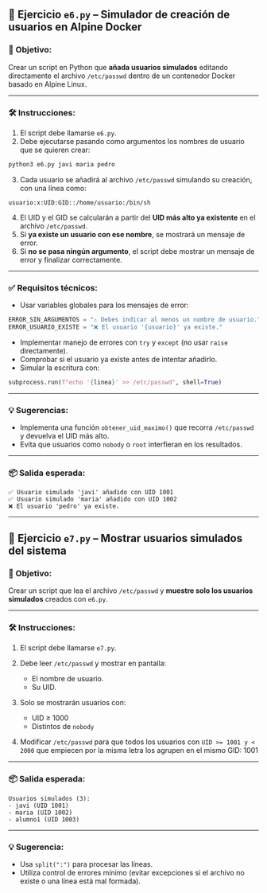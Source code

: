 ## 📘 Ejercicio `e6.py` – Simulador de creación de usuarios en Alpine Docker

### 🎯 Objetivo:

Crear un script en Python que **añada usuarios simulados** editando directamente el archivo `/etc/passwd` dentro de un contenedor Docker basado en Alpine Linux.

---

### 🛠 Instrucciones:

1. El script debe llamarse `e6.py`.
2. Debe ejecutarse pasando como argumentos los nombres de usuario que se quieren crear:

```bash
python3 e6.py javi maria pedro
```

3. Cada usuario se añadirá al archivo `/etc/passwd` simulando su creación, con una línea como:

```
usuario:x:UID:GID::/home/usuario:/bin/sh
```

4. El UID y el GID se calcularán a partir del **UID más alto ya existente** en el archivo `/etc/passwd`.
5. Si **ya existe un usuario con ese nombre**, se mostrará un mensaje de error.
6. Si **no se pasa ningún argumento**, el script debe mostrar un mensaje de error y finalizar correctamente.

---

### ✅ Requisitos técnicos:

* Usar variables globales para los mensajes de error:

```py
ERROR_SIN_ARGUMENTOS = "⚠️ Debes indicar al menos un nombre de usuario."
ERROR_USUARIO_EXISTE = "❌ El usuario '{usuario}' ya existe."
```

* Implementar manejo de errores con `try` y `except` (no usar `raise` directamente).
* Comprobar si el usuario ya existe antes de intentar añadirlo.
* Simular la escritura con:

```py
subprocess.run(f"echo '{linea}' >> /etc/passwd", shell=True)
```

---

### 💡 Sugerencias:

* Implementa una función `obtener_uid_maximo()` que recorra `/etc/passwd` y devuelva el UID más alto.
* Evita que usuarios como `nobody` o `root` interfieran en los resultados.

---

### 📦 Salida esperada:

```
✅ Usuario simulado 'javi' añadido con UID 1001
✅ Usuario simulado 'maria' añadido con UID 1002
❌ El usuario 'pedro' ya existe.
```

---

## 📘 Ejercicio `e7.py` – Mostrar usuarios simulados del sistema

### 🎯 Objetivo:

Crear un script que lea el archivo `/etc/passwd` y **muestre solo los usuarios simulados** creados con `e6.py`.

---

### 🛠 Instrucciones:

1. El script debe llamarse `e7.py`.
2. Debe leer `/etc/passwd` y mostrar en pantalla:

   * El nombre de usuario.
   * Su UID.
3. Solo se mostrarán usuarios con:

   * UID ≥ 1000
   * Distintos de `nobody`
3. Modificar `/etc/passwd` para que todos los usuarios con `UID >= 1001 y < 2000` que empiecen por la misma letra los agrupen en el mismo GID: 1001
---

### 📦 Salida esperada:

```
Usuarios simulados (3):
- javi (UID 1001)
- maria (UID 1002)
- alumno1 (UID 1003)
```

---

### 💡 Sugerencia:

* Usa `split(":")` para procesar las líneas.
* Utiliza control de errores mínimo (evitar excepciones si el archivo no existe o una línea está mal formada).

